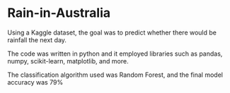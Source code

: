 # Rain-in-Australia
Using a Kaggle dataset, the goal was to predict whether there would be rainfall the next day.

The code was written in python and it employed libraries such as pandas, numpy, scikit-learn, matplotlib, and more.

The classification algorithm used was Random Forest, and the final model accuracy was 79%


